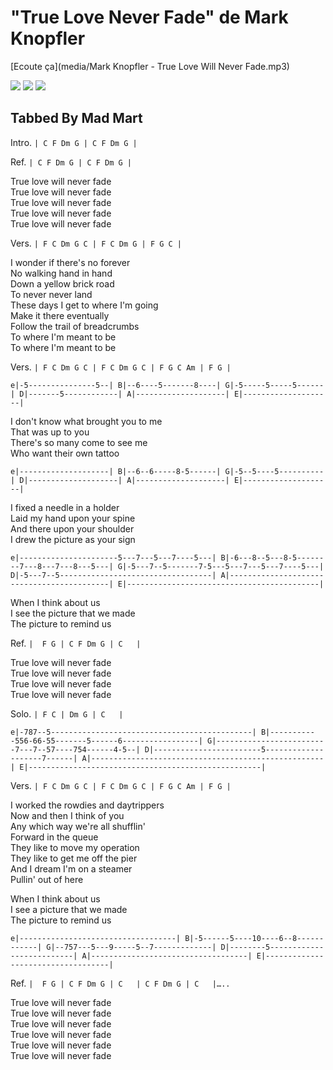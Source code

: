 # "True Love Never Fade" de Mark Knopfler

[Ecoute ça](media/Mark Knopfler - True Love Will Never Fade.mp3)

![](images/true_love.png)
![](images/true_love_1.png)
![](images/true_love_2.png)

## Tabbed By Mad Mart

Intro. `| C F Dm G | C F Dm G |`

Ref. `| C F Dm G | C F Dm G |`

 True love will never fade  
 True love will never fade  
 True love will never fade  
 True love will never fade  
 True love will never fade  

Vers. `| F C Dm G C | F C Dm G | F G C |`

I wonder if there's no forever  
No walking hand in hand  
Down a yellow brick road  
To never never land  
These days I get to where I'm going  
Make it there eventually  
Follow the trail of breadcrumbs  
To where I'm meant to be  
To where I'm meant to be  

Vers. `| F C Dm G C | F C Dm G C | F G C Am | F G |`

`e|-5---------------5--|
 B|--6----5-------8----|
 G|-5-----5-----5------|
 D|-------5------------|
 A|--------------------|
 E|--------------------|`

I don't know what brought you to me  
That was up to you  
There's so many come to see me  
Who want their own tattoo  

`e|--------------------|
 B|--6--6-----8-5------|
 G|-5--5----5----------|
 D|--------------------|
 A|--------------------|
 E|--------------------|`

I fixed a needle in a holder  
Laid my hand upon your spine  
And there upon your shoulder  
I drew the picture as your sign  

`e|----------------------5---7---5---7----5---|
 B|-6---8--5---8-5--------7---8---7---8---5---|
 G|-5---7--5-------7-5---5---7---5---7----5---|
 D|-5---7--5----------------------------------|
 A|-------------------------------------------|
 E|-------------------------------------------|`

When I think about us  
I see the picture that we made  
The picture to remind us  

Ref. `|  F G | C F Dm G | C   | `

True love will never fade  
True love will never fade  
True love will never fade  
True love will never fade  


Solo. `| F C | Dm G | C   |`

`e|-787--5---------------------------------------------|
 B|-----------556-66-55-------5------6-----------------|
 G|-------------------------7---7--57----754------4-5--|
 D|------------------------5--------------------7------|
 A|----------------------------------------------------|
 E|----------------------------------------------------|`

Vers. `| F C Dm G C | F C Dm G C | F G C Am | F G |`

I worked the rowdies and daytrippers  
Now and then I think of you  
Any which way we're all shufflin'  
Forward in the queue  
They like to move my operation  
They like to get me off the pier  
And I dream I'm on a steamer  
Pullin' out of here  

When I think about us  
I see a picture that we made  
The picture to remind us  

`e|-----------------------------------|
 B|-5------5----10----6--8------------|
 G|--757---5---9-----5--7-------------|
 D|--------5--------------------------|
 A|-----------------------------------|
 E|-----------------------------------|`

Ref. `|  F G | C F Dm G | C   | C F Dm G | C   |…..`

True love will never fade  
True love will never fade  
True love will never fade  
True love will never fade  
True love will never fade  
True love will never fade
